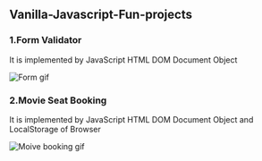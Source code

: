 ## Vanilla-Javascript-Fun-projects

### 1.Form Validator
 
 It is implemented by JavaScript HTML DOM Document Object 

![Form gif](https://user-images.githubusercontent.com/52570524/91662807-5f53a280-eb02-11ea-870c-fdfbf98a3770.gif)


### 2.Movie Seat Booking
 
 It is implemented by JavaScript HTML DOM Document Object and LocalStorage of Browser 
 
 ![Moive booking gif](https://user-images.githubusercontent.com/52570524/91654356-96f02980-eac5-11ea-9529-10d9c230f311.gif)

 
 
